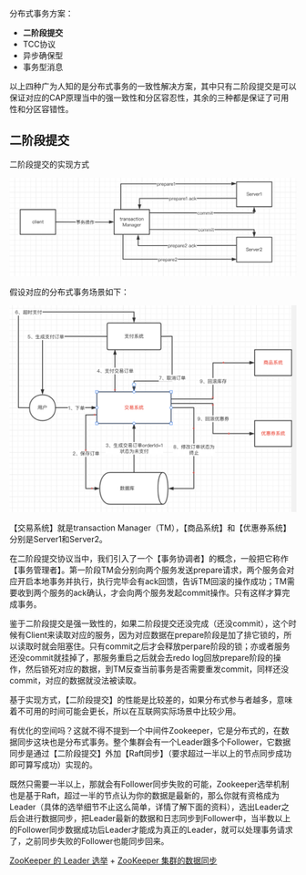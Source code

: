 分布式事务方案：

- **二阶段提交**
- TCC协议
- 异步确保型
- 事务型消息



以上四种广为人知的是分布式事务的一致性解决方案，其中只有二阶段提交是可以保证对应的CAP原理当中的强一致性和分区容忍性，其余的三种都是保证了可用性和分区容错性。



## 二阶段提交

二阶段提交的实现方式

![image-20220405231600998](../images/image-20220405231600998.png)

假设对应的分布式事务场景如下：

![image-20220405231516272](../images/image-20220405231516272.png)



【交易系统】就是transaction Manager（TM），【商品系统】和【优惠券系统】分别是Server1和Server2。



在二阶段提交协议当中，我们引入了一个【事务协调者】的概念，一般把它称作【事务管理者】。第一阶段TM会分别向两个服务发送prepare请求，两个服务会对应开启本地事务并执行，执行完毕会有ack回馈，告诉TM回滚的操作成功；TM需要收到两个服务的ack确认，才会向两个服务发起commit操作。只有这样才算完成事务。

鉴于二阶段提交是强一致性的，如果二阶段提交还没完成（还没commit），这个时候有Client来读取对应的服务，因为对应数据在prepare阶段是加了排它锁的，所以读取时就会阻塞住。只有commit之后才会释放perpare阶段的锁；亦或者服务还没commit就挂掉了，那服务重启之后就会去redo log回放prepare阶段的操作，然后锁死对应的数据，到TM反查当前事务是否需要重发commit，同样还没commit，对应的数据就没法被读取。



基于实现方式，【二阶段提交】的性能是比较差的，如果分布式参与者越多，意味着不可用的时间可能会更长，所以在互联网实际场景中比较少用。



有优化的空间吗？这就不得不提到一个中间件Zookeeper，它是分布式的，在数据同步这块也是分布式事务。整个集群会有一个Leader跟多个Follower，它数据同步是通过【二阶段提交】外加【Raft同步】（要求超过一半以上的节点同步成功即可算写成功）实现的。



既然只需要一半以上，那就会有Follower同步失败的可能，Zookeeper选举机制也是基于Raft，超过一半的节点认为你的数据是最新的，那么你就有资格成为Leader（具体的选举细节不止这么简单，详情了解下面的资料），选出Leader之后会进行数据同步，把Leader最新的数据和日志同步到Follower中，当半数以上的Follower同步数据成功后Leader才能成为真正的Leader，就可以处理事务请求了，之前同步失败的Follower也能同步回来。



[ZooKeeper 的 Leader 选举](http://www.imooc.com/wiki/Zookeeper/zookeeperleader.html) + [ZooKeeper 集群的数据同步](http://www.imooc.com/wiki/Zookeeper/zookeepersync.html)

